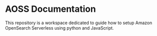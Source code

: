 # AOSS Documentation
This repository is a workspace dedicated to guide how to setup Amazon OpenSearch Serverless using python and JavaScript. 
